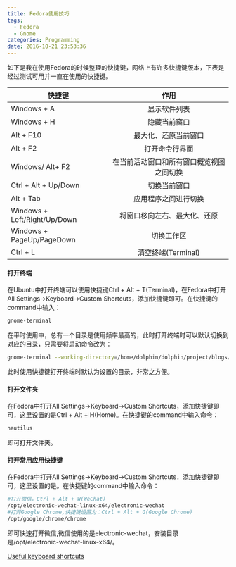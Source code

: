 ```yaml
---
title: Fedora使用技巧
tags:
  - Fedora
  - Gnome
categories: Programming
date: 2016-10-21 23:53:36
---
```



如下是我在使用Fedora的时候整理的快捷键，网络上有许多快捷键版本，下表是经过测试可用并一直在使用的快捷键。

| 快捷键 | 作用 |
| ----------------- |:-------------:|
| Windows + A | 显示软件列表 |
| Windows + H | 隐藏当前窗口 |
| Alt + F10 | 最大化、还原当前窗口 |
| Alt + F2 | 打开命令行界面 |
| Windows/ Alt+ F2 | 在当前活动窗口和所有窗口概览视图之间切换 |
| Ctrl + Alt + Up/Down | 切换当前窗口 |
| Alt + Tab | 应用程序之间进行切换 |
| Windows + Left/Right/Up/Down | 将窗口移向左右、最大化、还原 |
| Windows + PageUp/PageDown | 切换工作区 |
| Ctrl + L | 清空终端(Terminal) |

<!-- more -->

#### 打开终端

在Ubuntu中打开终端可以使用快捷键Ctrl + Alt + T(Terminal)，在Fedora中打开All Settings->Keyboard->Custom Shortcuts，添加快捷键即可。在快捷键的command中输入：

```Bash
gnome-terminal
```

在平时使用中，总有一个目录是使用频率最高的，此时打开终端时可以默认切换到对应的目录，只需要将启动命令改为：

```Bash
gnome-terminal --working-directory=/home/dolphin/dolphin/project/blogs/xiaoqiang-blog-source
```

此时使用快捷键打开终端时默认为设置的目录，非常之方便。

#### 打开文件夹

在Fedora中打开All Settings->Keyboard->Custom Shortcuts，添加快捷键即可，这里设置的是Ctrl + Alt + H(Home)。在快捷键的command中输入命令：

```Bash
nautilus
```

即可打开文件夹。

#### 打开常用应用快捷键

在Fedora中打开All Settings->Keyboard->Custom Shortcuts，添加快捷键即可，这里设置的是。在快捷键的command中输入命令：

```Bash
#打开微信，Ctrl + Alt + W(WeChat)
/opt/electronic-wechat-linux-x64/electronic-wechat
#打开Google Chrome,快捷键设置为：Ctrl + Alt + G(Google Chrome)
/opt/google/chrome/chrome
```

即可快速打开微信,微信使用的是electronic-wechat，安装目录是/opt/electronic-wechat-linux-x64/。




[Useful keyboard shortcuts](https://help.gnome.org/users/gnome-help/3.12/shell-keyboard-shortcuts.html.en)
